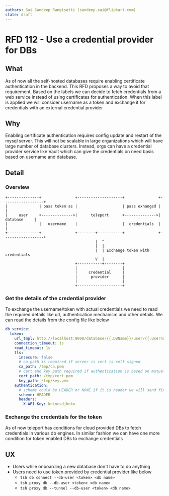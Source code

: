 ```yaml
---
authors: Sai Sandeep Rangisetti (sandeep.sai@flipkart.com)
state: draft
---
```


# RFD 112 - Use a credential provider for DBs

## What
As of now all the self-hosted databases require enabling certificate authentication in the backend. This RFD proposes
a way to avoid that requirement. Based on the labels we can decide to fetch credentials from a web service instead of
using certificates for authentication. When this label is applied we will consider username as a token and exchange it
for credentials with an external credential provider

## Why
Enabling certificate authentication requires config update and restart of the mysql server. This will not be scalable in
large organizations which will have large number of database clusters. Instead, orgs can have a credential provider
service like Vault which can give the credentials on need basis based on username and database. 

## Detail
### Overview 
```
+--------------+               +--------------------+               +------------------+
|              | pass token as |                    | pass exhanged |                  |
|     user     +-------------->|      teleport      +-------------->|     database     |
|              |   username    |                    |  credentials  |                  |
+--------------+               +--------+-----------+               +------------------+
                                        |  ^
                                        |  |
                                        |  | Exchange token with credentials
                                        V  |
                               +-----------+--------+
                               |                    |
                               |     credential     |
                               |      provider      |
                               |                    |
                               +--------------------+

```

### Get the details of the credential provider
To exchange the username/token with actual credentials we need to read the required details like url, authentication
mechanism and other details. We can read the details from the config file like below 
```yaml
db_service:
  token:
    url_tmpl: http://localhost:9000/database/{{.DBName}}/user/{{.Username}}/token/{{.Token}}
    connection_timeout: 1s
    read_timeout: 1s
    tls:
      insecure: false
      # ca path is required if server is cert is self signed
      ca_path: /tmp/ca.pem
      # cert and key path required if authentication is based on mutual tls
      cert_path: /tmp/cert.pem
      key_path: /tmp/key.pem
    authentication:
      # scheme could be HEADER or NONE if it is header we will send fixed set of headers
      scheme: HEADER
      headers:
        X-API-Key: knkncsdjknkn
```
### Exchange the credentials for the token
As of now teleport has conditions for cloud provided DBs to fetch credentials in various db engines. In similar fashion
we can have one more condition for token enabled DBs to exchange credentials 

## UX
* Users while onboarding a new database don't have to do anything
* Users need to use token provided by credential provider like below
  * `tsh db connect --db-user <token> <db name>`
  * `tsh proxy db --db-user <token> <db name>`
  * `tsh proxy db --tunnel --db-user <token> <db name>`
